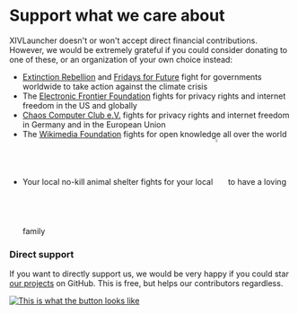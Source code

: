 # Support what we care about

XIVLauncher doesn't or won't accept direct financial contributions. However, we would be extremely grateful if you could consider donating to one of these, or an organization of your own choice instead:
* [Extinction Rebellion](https://rebellion.global/) and [Fridays for Future](https://fridaysforfuture.org/) fight for governments worldwide to take action against the climate crisis
* The [Electronic Frontier Foundation](https://www.eff.org/) fights for privacy rights and internet freedom in the US and globally
* [Chaos Computer Club e.V.](https://www.ccc.de/en/) fights for privacy rights and internet freedom in Germany and in the European Union
* The [Wikimedia Foundation](https://wikimediafoundation.org/) fights for open knowledge all over the world
* Your local no-kill animal shelter fights for your local <img style="display: inline; vertical-align: middle; width: 4%;" src="https://cdn.discordapp.com/emojis/833812234969940048.png?size=128"> to have a loving family

### Direct support

If you want to directly support us, we would be very happy if you could star [our projects](https://github.com/goatcorp/) on GitHub. This is free, but helps our contributors regardless.

[![This is what the button looks like](https://user-images.githubusercontent.com/16760685/145173596-b3d9ca08-fcdc-4282-ad62-a67243a711f6.png)](https://github.com/goatcorp/FFXIVQuickLauncher)

